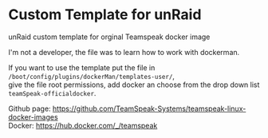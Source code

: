 # Custom Template for unRaid
unRaid custom template for orginal Teamspeak docker image

I'm not a developer, the file was to learn how to work with dockerman.

If you want to use the template put the file in ```/boot/config/plugins/dockerMan/templates-user/```,<Br>
give the file root permissions, add docker an choose from the drop down list ```teamSpeak-officialdocker```.

Github page: https://github.com/TeamSpeak-Systems/teamspeak-linux-docker-images<br>
Docker: https://hub.docker.com/_/teamspeak
